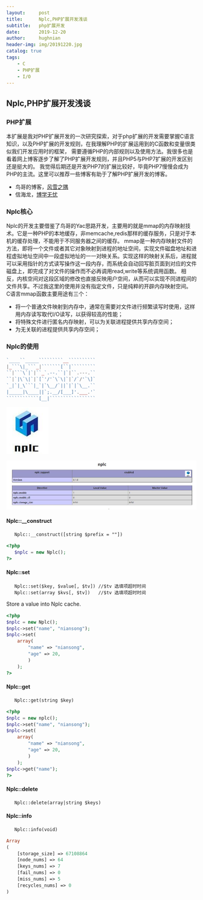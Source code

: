 ```yaml
---
layout:     post   				    
title:      Nplc,PHP扩展开发浅谈 
subtitle:   php扩展开发
date:       2019-12-20				
author:     hughnian				
header-img: img/20191220.jpg
catalog: true 						
tags:							
    - C
    - PHP扩展
    - I/O
---
```


## Nplc,PHP扩展开发浅谈

### PHP扩展
本扩展是我对PHP扩展开发的一次研究探索，对于php扩展的开发需要掌握C语言知识，以及PHP扩展的开发规则，在我理解PHP的扩展运用到的C函数和变量很类似我们开发应用时的框架，
需要遵循PHP的内部规则以及使用方法。我很多也是看着网上博客逐步了解了PHP扩展开发规则，并且PHP5与PHP7扩展的开发区别还是挺大的。
我觉得后期还是开发PHP7的扩展比较好，毕竟PHP7慢慢会成为PHP的主流。这里可以推荐一些博客有助于了解PHP扩展开发的博客。
- 鸟哥的博客，[风雪之隅](http://www.laruence.com/2009/04/28/719.html)
- 信海龙，[博学无忧](https://www.bo56.com/php7%E6%89%A9%E5%B1%95%E5%BC%80%E5%8F%91%E4%B9%8Bhello-word/)

### Nplc核心
Nplc的开发主要借鉴了鸟哥的Yac思路开发，主要用的就是mmap的内存映射技术。它是一种PHP的本地缓存，非memcache,redis那样的缓存服务，只是对于本机的缓存处理，不能用于不同服务器之间的缓存。
mmap是一种内存映射文件的方法，即将一个文件或者其它对象映射到进程的地址空间，实现文件磁盘地址和进程虚拟地址空间中一段虚拟地址的一一对映关系。实现这样的映射关系后，进程就可以采用指针的方式读写操作这一段内存，而系统会自动回写脏页面到对应的文件磁盘上，即完成了对文件的操作而不必再调用read,write等系统调用函数。
相反，内核空间对这段区域的修改也直接反映用户空间，从而可以实现不同进程间的文件共享。不过我这里的使用并没有指定文件，只是纯粹的开辟内存映射空间。
C语言mmap函数主要用途有三个：
- 将一个普通文件映射到内存中，通常在需要对文件进行频繁读写时使用，这样用内存读写取代I/O读写，以获得较高的性能；
- 将特殊文件进行匿名内存映射，可以为关联进程提供共享内存空间；
- 为无关联的进程提供共享内存空间；

### Nplc的使用
```php
`____``_____`````````__``````````
|_```\|_```_|```````[``|`````````
``|```\`|`|``_`.--.``|`|``.---.``
``|`|\`\|`|`[`'/'`\`\|`|`/`/'`\]`
`_|`|_\```|_`|`\__/`||`|`|`\__.``
|_____|\____||`;.__/[___]'.___.'`
````````````[__|`````````````````
```
![logo](https://raw.githubusercontent.com/HughNian/nplc/master/logo.jpg)

![phpinfo](https://raw.githubusercontent.com/HughNian/nplc/master/phpinfo.jpg)

#### Nplc::__construct
```
   Nplc::__construct([string $prefix = ""])
```
```php
<?php
   $nplc = new Nplc();
?>
```
#### Nplc::set
```
   Nplc::set($key, $value[, $tv]) //$tv 选填项超时时间
   Nplc::set(array $kvs[, $tv])   //$tv 选填项超时时间
```
   Store a value into Nplc cache. 
```php
<?php
$nplc = new Nplc();
$nplc->set("name", "niansong");
$nplc->set(
    array(
        "name" => "niansong",
        "age" => 20,
        )
    );
?>
```

#### Nplc::get
```
   Nplc::get(string $key)
```
```php
<?php
$nplc = new nplc();
$nplc->set("name", "niansong");
$nplc->set(
    array(
        "name" => "niansong",
        "age" => 20,
        )
    );
$nplc->get("name");
?>
```

#### Nplc::delete
```
   Nplc::delete(array|string $keys)
```
#### Nplc::info
```
   Nplc::info(void)
```
```php
Array
(
    [storage_size] => 67108864
    [node_nums] => 64
    [keys_nums] => 7
    [fail_nums] => 0
    [miss_nums] => 5
    [recycles_nums] => 0
)
```